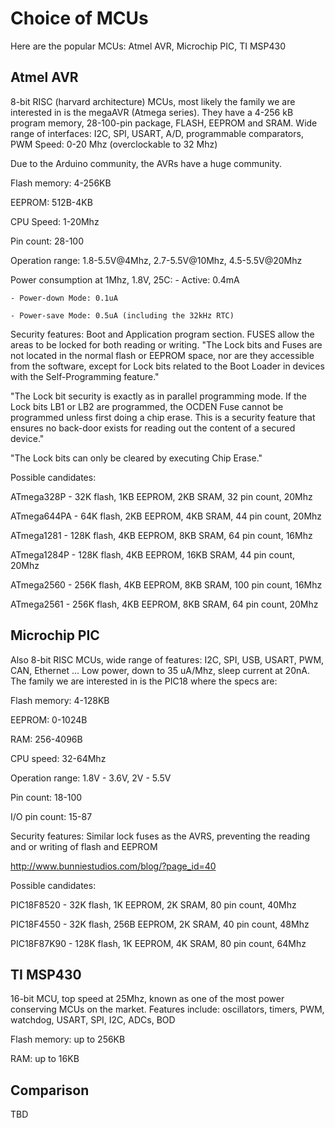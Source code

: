 Choice of MCUs
==============


Here are the popular MCUs: Atmel AVR, Microchip PIC, TI MSP430

Atmel AVR
---------

8-bit RISC (harvard architecture) MCUs, most likely the family we are interested in is the megaAVR (Atmega series).
They have a 4-256 kB program memory, 28-100-pin package, FLASH, EEPROM and SRAM. 
Wide range of interfaces: I2C, SPI, USART, A/D, programmable comparators, PWM
Speed: 0-20 Mhz (overclockable to 32 Mhz)

Due to the Arduino community, the AVRs have a huge community.

Flash memory: 4-256KB

EEPROM: 512B-4KB

CPU Speed: 1-20Mhz

Pin count: 28-100

Operation range: 1.8-5.5V@4Mhz, 2.7-5.5V@10Mhz, 4.5-5.5V@20Mhz

Power consumption at 1Mhz, 1.8V, 25C:
	- Active: 0.4mA

	- Power-down Mode: 0.1uA

	- Power-save Mode: 0.5uA (including the 32kHz RTC)

Security features: Boot and Application program section. FUSES allow the areas to be locked for both reading or writing.
"The Lock bits and Fuses are not located in the normal flash or EEPROM space, nor
are they accessible from the software, except for Lock bits related to the Boot
Loader in devices with the Self-Programming feature."

"The Lock bit security is exactly as in parallel programming mode. If the Lock bits LB1 or LB2 are
programmed, the OCDEN Fuse cannot be programmed unless first doing a chip erase. This is a
security feature that ensures no back-door exists for reading out the content of a secured
device."

"The Lock bits can only be cleared by executing Chip Erase."


Possible candidates:

ATmega328P - 32K flash, 1KB EEPROM, 2KB SRAM, 32 pin count, 20Mhz

ATmega644PA - 64K flash, 2KB EEPROM, 4KB SRAM, 44 pin count, 20Mhz

ATmega1281 - 128K flash, 4KB EEPROM, 8KB SRAM, 64 pin count, 16Mhz

ATmega1284P - 128K flash, 4KB EEPROM, 16KB SRAM, 44 pin count, 20Mhz

ATmega2560 - 256K flash, 4KB EEPROM, 8KB SRAM, 100 pin count, 16Mhz

ATmega2561 - 256K flash, 4KB EEPROM, 8KB SRAM, 64 pin count, 20Mhz


Microchip PIC
-------------

Also 8-bit RISC MCUs, wide range of features: I2C, SPI, USB, USART, PWM, CAN, Ethernet ...
Low power, down to 35 uA/Mhz, sleep current at 20nA.
The family we are interested in is the PIC18 where the specs are:

Flash memory: 4-128KB

EEPROM: 0-1024B

RAM: 256-4096B

CPU speed: 32-64Mhz

Operation range: 1.8V - 3.6V, 2V - 5.5V

Pin count: 18-100

I/O pin count: 15-87

Security features: Similar lock fuses as the AVRS, preventing the reading and or writing of flash and EEPROM

http://www.bunniestudios.com/blog/?page_id=40


Possible candidates:

PIC18F8520 - 32K flash, 1K EEPROM, 2K SRAM, 80 pin count, 40Mhz

PIC18F4550 - 32K flash, 256B EEPROM, 2K SRAM, 40 pin count, 48Mhz

PIC18F87K90 - 128K flash, 1K EEPROM, 4K SRAM, 80 pin count, 64Mhz


TI MSP430
---------
16-bit MCU, top speed at 25Mhz, known as one of the most power conserving MCUs on the market. 
Features include: oscillators, timers, PWM, watchdog, USART, SPI, I2C, ADCs, BOD

Flash memory: up to 256KB

RAM: up to 16KB





Comparison
----------
TBD

